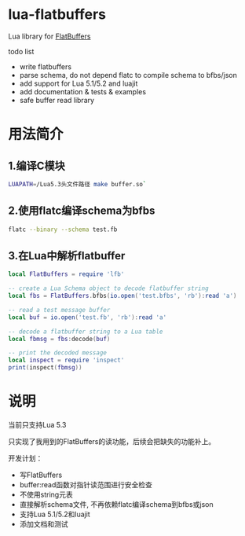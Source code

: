 # lua-flatbuffers

Lua library for [FlatBuffers][flatbuffers]


todo list

* write flatbuffers
* parse schema, do not depend flatc to compile schema to bfbs/json
* add support for Lua 5.1/5.2 and luajit
* add documentation & tests & examples
* safe buffer read library


# 用法简介

## 1.编译C模块

```zsh
LUAPATH=/Lua5.3头文件路径 make buffer.so`
```

## 2.使用flatc编译schema为bfbs

```zsh
flatc --binary --schema test.fb
```

## 3.在Lua中解析flatbuffer

```lua
local FlatBuffers = require 'lfb'

-- create a Lua Schema object to decode flatbuffer string
local fbs = FlatBuffers.bfbs(io.open('test.bfbs', 'rb'):read 'a')

-- read a test message buffer
local buf = io.open('test.fb', 'rb'):read 'a'

-- decode a flatbuffer string to a Lua table
local fbmsg = fbs:decode(buf)

-- print the decoded message
local inspect = require 'inspect'
print(inspect(fbmsg))


```

# 说明

当前只支持Lua 5.3

只实现了我用到的FlatBuffers的读功能，后续会把缺失的功能补上。

开发计划：

* 写FlatBuffers
* buffer:read函数对指针读范围进行安全检查
* 不使用string元表
* 直接解析schema文件, 不再依赖flatc编译schema到bfbs或json
* 支持Lua 5.1/5.2和luajit
* 添加文档和测试


[flatbuffers]: https://github.com/google/flatbuffers
